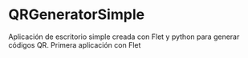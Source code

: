 # QRGeneratorSimple
Aplicación de escritorio simple creada con Flet y python para generar códigos QR. Primera aplicación con Flet
